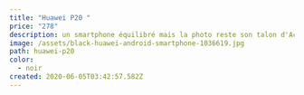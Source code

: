 ```yaml
---
title: "Huawei P20 "
price: "278"
description: un smartphone équilibré mais la photo reste son talon d'Achille
image: /assets/black-huawei-android-smartphone-1036619.jpg
path: huawei-p20
color:
  - noir
created: 2020-06-05T03:42:57.582Z
---
```

